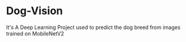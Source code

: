 # Dog-Vision
It's A Deep Learning Project used to predict the dog breed from images trained on MobileNetV2 

